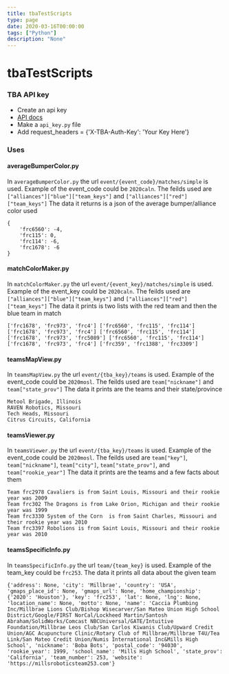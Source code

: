 ```yaml
---
title: tbaTestScripts
type: page
date: 2020-03-16T00:00:00
tags: ["Python"]
description: "None"
---
```


# tbaTestScripts

### TBA API key

- Create an api key
- [API docs](https://www.thebluealliance.com/apidocs)
- Make a `api_key.py` file
- Add request_headers = {'X-TBA-Auth-Key': 'Your Key Here'}

### Uses

#### averageBumperColor.py

In `averageBumperColor.py` the url `event/{event_code}/matches/simple` is used.
Example of the event_code could be `2020caln`.
The feilds used are `["alliances"]["blue"]["team_keys"]` and `["alliances"]["red"]["team_keys"]`
The data it returns is a json of the average bumper/alliance color used

```
{
	'frc6560': -4,
	'frc115': 0,
	'frc114': -6,
	'frc1678': -6
}
```

#### matchColorMaker.py

In `matchColorMaker.py` the url `event/{event_key}/matches/simple` is used.
Example of the event_key could be `2020caln`.
The feilds used are `["alliances"]["blue"]["team_keys"]` and `["alliances"]["red"]["team_keys"]`
The data it prints is two lists with the red team and then the blue team in match

```
['frc1678', 'frc973', 'frc4'] ['frc6560', 'frc115', 'frc114']
['frc1678', 'frc973', 'frc4'] ['frc6560', 'frc115', 'frc114']
['frc1678', 'frc973', 'frc5089'] ['frc6560', 'frc115', 'frc114']
['frc1678', 'frc973', 'frc4'] ['frc359', 'frc1388', 'frc3309']
```

#### teamsMapView.py

In `teamsMapView.py` the url `event/{tba_key}/teams` is used.
Example of the event_code could be `2020mosl`.
The feilds used are `team["nickname"]` and `team["state_prov"]`
The data it prints are the teams and their state/province

```
Metool Brigade, Illinois
RAVEN Robotics, Missouri
Tech Heads, Missouri
Citrus Circuits, California
```

#### teamsViewer.py

In `teamsViewer.py` the url `event/{tba_key}/teams` is used.
Example of the event_code could be `2020mosl`.
The feilds used are `team["key"]`, `team["nickname"]`, `team["city"]`, `team["state_prov"]`, and `team["rookie_year"]`
The data it prints are the teams and a few facts about them

```
Team frc2978 Cavaliers is from Saint Louis, Missouri and their rookie year was 2009
Team frc302 The Dragons is from Lake Orion, Michigan and their rookie year was 1999
Team frc3330 System of the Corn  is from Saint Charles, Missouri and their rookie year was 2010
Team frc3397 Robolions is from Saint Louis, Missouri and their rookie year was 2010
```

#### teamsSpecificInfo.py

In `teamsSpecificInfo.py` the url `team/{team_key}` is used.
Example of the team_key could be `frc253`.
The data it prints all data about the given team

```
{'address': None, 'city': 'Millbrae', 'country': 'USA', 'gmaps_place_id': None, 'gmaps_url': None, 'home_championship': {'2020': 'Houston'}, 'key': 'frc253', 'lat': None, 'lng': None, 'location_name': None, 'motto': None, 'name': 'Caccia Plumbing Inc/Millbrae Lions Club/Bishop Wisecarver/San Mateo Union High School District/Google/FIRST NorCal/Lockheed Martin/Santosh Abraham/SolidWorks/Comcast NBCUniversal/GATE/Intuitive Foundation/Millbrae Leos Club/San Carlos Kiwanis Club/Upward Credit Union/AGC Acupuncture Clinic/Rotary Club of Millbrae/Millbrae T4U/Tea Link/San Mateo Credit Union/Numis International Inc&Mills High School', 'nickname': 'Boba Bots', 'postal_code': '94030', 'rookie_year': 1999, 'school_name': 'Mills High School', 'state_prov': 'California', 'team_number': 253, 'website': 'https://millsroboticsteam253.com'}
```
